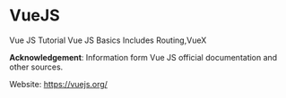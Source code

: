 # VueJS
Vue JS Tutorial
Vue JS Basics
Includes Routing,VueX

**Acknowledgement**:
Information form Vue JS official documentation and other sources.

Website: https://vuejs.org/